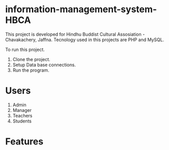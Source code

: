 # information-management-system-HBCA

This project is developed for Hindhu Buddist Cultural Assosiation - Chavakachery, Jaffna. Tecnology used in this projects are PHP and MySQL. 

To run this project.

1. Clone the project.
2. Setup Data base connections.
3. Run the program.

# Users

1. Admin
2. Manager
3. Teachers
4. Students

# Features
